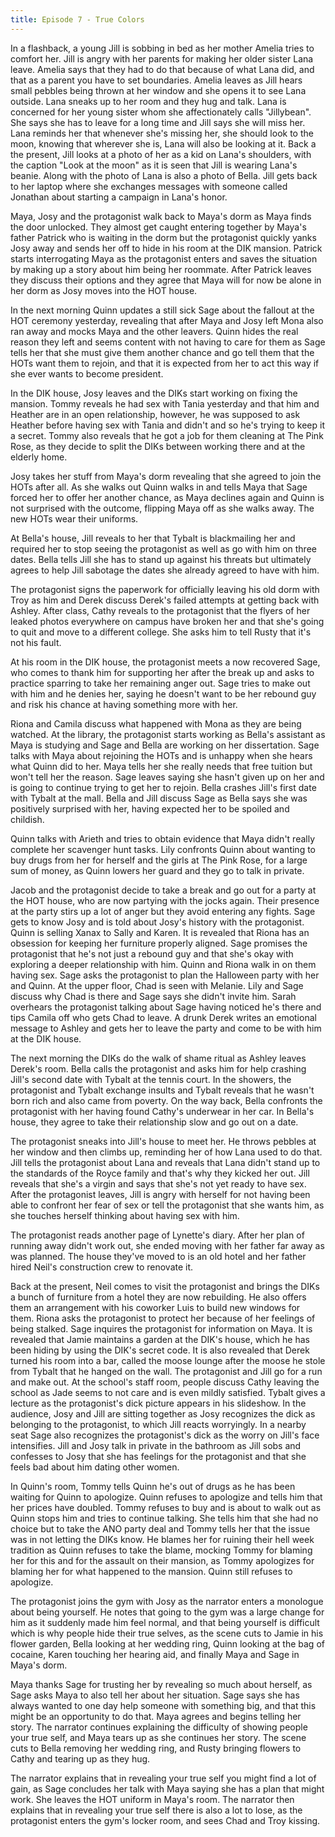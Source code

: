 ```yaml
---
title: Episode 7 - True Colors
---
```


In a flashback, a young Jill is sobbing in bed as her mother Amelia tries to comfort her. Jill is angry with her parents for making her older sister Lana leave. Amelia says that they had to do that because of what Lana did, and that as a parent you have to set boundaries. Amelia leaves as Jill hears small pebbles being thrown at her window and she opens it to see Lana outside. Lana sneaks up to her room and they hug and talk. Lana is concerned for her young sister whom she affectionately calls "Jillybean". She says she has to leave for a long time and Jill says she will miss her. Lana reminds her that whenever she's missing her, she should look to the moon, knowing that wherever she is, Lana will also be looking at it. Back a the present, Jill looks at a photo of her as a kid on Lana's shoulders, with the caption "Look at the moon" as it is seen that Jill is wearing Lana's beanie. Along with the photo of Lana is also a photo of Bella. Jill gets back to her laptop where she exchanges messages with someone called Jonathan about starting a campaign in Lana's honor.

Maya, Josy and the protagonist walk back to Maya's dorm as Maya finds the door unlocked. They almost get caught entering together by Maya's father Patrick who is waiting in the dorm but the protagonist quickly yanks Josy away and sends her off to hide in his room at the DIK mansion. Patrick starts interrogating Maya as the protagonist enters and saves the situation by making up a story about him being her roommate. After Patrick leaves they discuss their options and they agree that Maya will for now be alone in her dorm as Josy moves into the HOT house.

In the next morning Quinn updates a still sick Sage about the fallout at the HOT ceremony yesterday, revealing that after Maya and Josy left Mona also ran away and mocks Maya and the other leavers. Quinn hides the real reason they left and seems content with not having to care for them as Sage tells her that she must give them another chance and go tell them that the HOTs want them to rejoin, and that it is expected from her to act this way if she ever wants to become president.

In the DIK house, Josy leaves and the DIKs start working on fixing the mansion. Tommy reveals he had sex with Tania yesterday and that him and Heather are in an open relationship, however, he was supposed to ask Heather before having sex with Tania and didn't and so he's trying to keep it a secret. Tommy also reveals that he got a job for them cleaning at The Pink Rose, as they decide to split the DIKs between working there and at the elderly home.

Josy takes her stuff from Maya's dorm revealing that she agreed to join the HOTs after all. As she walks out Quinn walks in and tells Maya that Sage forced her to offer her another chance, as Maya declines again and Quinn is not surprised with the outcome, flipping Maya off as she walks away. The new HOTs wear their uniforms.

At Bella's house, Jill reveals to her that Tybalt is blackmailing her and required her to stop seeing the protagonist as well as go with him on three dates. Bella tells Jill she has to stand up against his threats but ultimately agrees to help Jill sabotage the dates she already agreed to have with him.

The protagonist signs the paperwork for officially leaving his old dorm with Troy as him and Derek discuss Derek's failed attempts at getting back with Ashley. After class, Cathy reveals to the protagonist that the flyers of her leaked photos everywhere on campus have broken her and that she's going to quit and move to a different college. She asks him to tell Rusty that it's not his fault.

At his room in the DIK house, the protagonist meets a now recovered Sage, who comes to thank him for supporting her after the break up and asks to practice sparring to take her remaining anger out. Sage tries to make out with him and he denies her, saying he doesn't want to be her rebound guy and risk his chance at having something more with her.

Riona and Camila discuss what happened with Mona as they are being watched. At the library, the protagonist starts working as Bella's assistant as Maya is studying and Sage and Bella are working on her dissertation. Sage talks with Maya about rejoining the HOTs and is unhappy when she hears what Quinn did to her. Maya tells her she really needs that free tuition but won't tell her the reason. Sage leaves saying she hasn't given up on her and is going to continue trying to get her to rejoin. Bella crashes Jill's first date with Tybalt at the mall. Bella and Jill discuss Sage as Bella says she was positively surprised with her, having expected her to be spoiled and childish.

Quinn talks with Arieth and tries to obtain evidence that Maya didn't really complete her scavenger hunt tasks. Lily confronts Quinn about wanting to buy drugs from her for herself and the girls at The Pink Rose, for a large sum of money, as Quinn lowers her guard and they go to talk in private.

Jacob and the protagonist decide to take a break and go out for a party at the HOT house, who are now partying with the jocks again. Their presence at the party stirs up a lot of anger but they avoid entering any fights. Sage gets to know Josy and is told about Josy's history with the protagonist. Quinn is selling Xanax to Sally and Karen. It is revealed that Riona has an obsession for keeping her furniture properly aligned. Sage promises the protagonist that he's not just a rebound guy and that she's okay with exploring a deeper relationship with him. Quinn and Riona walk in on them having sex. Sage asks the protagonist to plan the Halloween party with her and Quinn. At the upper floor, Chad is seen with Melanie. Lily and Sage discuss why Chad is there and Sage says she didn't invite him. Sarah overhears the protagonist talking about Sage having noticed he's there and tips Camila off who gets Chad to leave. A drunk Derek writes an emotional message to Ashley and gets her to leave the party and come to be with him at the DIK house.

The next morning the DIKs do the walk of shame ritual as Ashley leaves Derek's room. Bella calls the protagonist and asks him for help crashing Jill's second date with Tybalt at the tennis court. In the showers, the protagonist and Tybalt exchange insults and Tybalt reveals that he wasn't born rich and also came from poverty. On the way back, Bella confronts the protagonist with her having found Cathy's underwear in her car. In Bella's house, they agree to take their relationship slow and go out on a date.

The protagonist sneaks into Jill's house to meet her. He throws pebbles at her window and then climbs up, reminding her of how Lana used to do that. Jill tells the protagonist about Lana and reveals that Lana didn't stand up to the standards of the Royce family and that's why they kicked her out. Jill reveals that she's a virgin and says that she's not yet ready to have sex. After the protagonist leaves, Jill is angry with herself for not having been able to confront her fear of sex or tell the protagonist that she wants him, as she touches herself thinking about having sex with him.

The protagonist reads another page of Lynette's diary. After her plan of running away didn't work out, she ended moving with her father far away as was planned. The house they've moved to is an old hotel and her father hired Neil's construction crew to renovate it.

Back at the present, Neil comes to visit the protagonist and brings the DIKs a bunch of furniture from a hotel they are now rebuilding. He also offers them an arrangement with his coworker Luis to build new windows for them. Riona asks the protagonist to protect her because of her feelings of being stalked. Sage inquires the protagonist for information on Maya. It is revealed that Jamie maintains a garden at the DIK's house, which he has been hiding by using the DIK's secret code. It is also revealed that Derek turned his room into a bar, called the moose lounge after the moose he stole from Tybalt that he hanged on the wall. The protagonist and Jill go for a run and make out. At the school's staff room, people discuss Cathy leaving the school as Jade seems to not care and is even mildly satisfied. Tybalt gives a lecture as the protagonist's dick picture appears in his slideshow. In the audience, Josy and Jill are sitting together as Josy recognizes the dick as belonging to the protagonist, to which Jill reacts worryingly. In a nearby seat Sage also recognizes the protagonist's dick as the worry on Jill's face intensifies. Jill and Josy talk in private in the bathroom as Jill sobs and confesses to Josy that she has feelings for the protagonist and that she feels bad about him dating other women.

In Quinn's room, Tommy tells Quinn he's out of drugs as he has been waiting for Quinn to apologize. Quinn refuses to apologize and tells him that her prices have doubled. Tommy refuses to buy and is about to walk out as Quinn stops him and tries to continue talking. She tells him that she had no choice but to take the ANO party deal and Tommy tells her that the issue was in not letting the DIKs know. He blames her for ruining their hell week tradition as Quinn refuses to take the blame, mocking Tommy for blaming her for this and for the assault on their mansion, as Tommy apologizes for blaming her for what happened to the mansion. Quinn still refuses to apologize.

The protagonist joins the gym with Josy as the narrator enters a monologue about being yourself. He notes that going to the gym was a large change for him as it suddenly made him feel normal, and that being yourself is difficult which is why people hide their true selves, as the scene cuts to Jamie in his flower garden, Bella looking at her wedding ring, Quinn looking at the bag of cocaine, Karen touching her hearing aid, and finally Maya and Sage in Maya's dorm.

Maya thanks Sage for trusting her by revealing so much about herself, as Sage asks Maya to also tell her about her situation. Sage says she has always wanted to one day help someone with something big, and that this might be an opportunity to do that. Maya agrees and begins telling her story. The narrator continues explaining the difficulty of showing people your true self, and Maya tears up as she continues her story. The scene cuts to Bella removing her wedding ring, and Rusty bringing flowers to Cathy and tearing up as they hug.

The narrator explains that in revealing your true self you might find a lot of gain, as Sage concludes her talk with Maya saying she has a plan that might work. She leaves the HOT uniform in Maya's room. The narrator then explains that in revealing your true self there is also a lot to lose, as the protagonist enters the gym's locker room, and sees Chad and Troy kissing.
